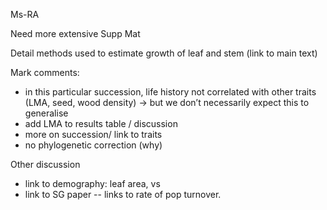 Ms-RA

Need more extensive Supp Mat

Detail methods used to estimate growth of leaf and stem (link to main text)

Mark comments:
- in this particular succession, life history not correlated with other traits (LMA, seed, wood density) → but we don’t necessarily expect this to generalise
- add LMA to results table / discussion
- more on succession/ link to traits
- no phylogenetic correction (why)

Other discussion
- link to demography: leaf area, vs
- link to SG paper --   links to rate of pop turnover.
